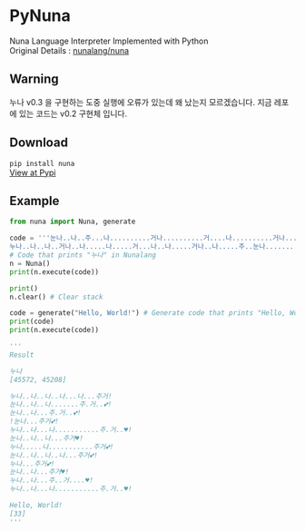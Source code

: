 # PyNuna
Nuna Language Interpreter Implemented with Python <br>
Original Details : [nunalang/nuna](https://github.com/nunalang/nuna)

## Warning
누나 v0.3 을 구현하는 도중 실행에 오류가 있는데 왜 났는지 모르겠습니다.
지금 레포에 있는 코드는 v0.2 구현체 입니다.

## Download
```pip install nuna``` <br>
[View at Pypi](https://pypi.org/project/Nuna/)

## Example
```Python
from nuna import Nuna, generate

code = '''눈나..나..주...나..........거나..........거....나..........거나..........거나....누........나.........♥
누나..나..나..거나..나.....나.....거...나..나.....거나..나.....주..눈나..........나..........♥!'''
# Code that prints "누나" in Nunalang
n = Nuna()
print(n.execute(code))

print()
n.clear() # Clear stack

code = generate("Hello, World!") # Generate code that prints "Hello, World!" in Nunalang
print(code)
print(n.execute(code))

'''
Result

누나
[45572, 45208]

누나..나..나..나...나...주거!
눈나..나..나.......주.거..💕!
눈나..나...주.거..💕!
!눈나...주거💕!
누나..나...나...........주.거..♥!
눈나..나..나...주거♥!
누나.....나...........주거💕!
눈나..나..나..나...주거💕!
누나...주거💕!
눈나..나...주거♥!
누나..나...주..거....♥!
누나..나...나...........주.거..♥!

Hello, World!
[33]
'''
```
